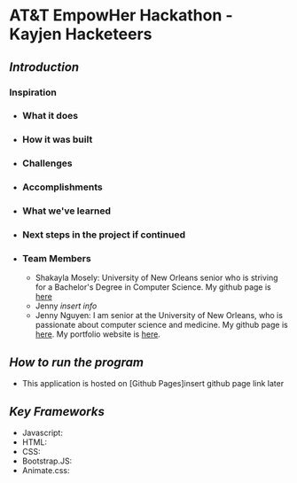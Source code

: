 # AT&T EmpowHer Hackathon - Kayjen Hacketeers 

## *Introduction*

### Inspiration
- ### What it does
- ### How it was built
- ### Challenges
- ### Accomplishments
- ### What we've learned
- ### Next steps in the project if continued
- ### Team Members
  - Shakayla Mosely: University of New Orleans senior who is striving for a Bachelor's Degree in Computer Science. My github page is [here](https://github.com/shakkalaa) 
  - Jenny *insert info*
  - Jenny Nguyen: I am senior at the University of New Orleans, who is passionate about computer science and medicine. My github page is [here](https://github.com/jtnguy97). My portfolio website is [here](https://jtnguy97.github.io/Bootstrap-Portfolio/).


## *How to run the program*
- This application is hosted on [Github Pages]insert github page link later

## *Key Frameworks*
- Javascript:
- HTML:
- CSS:
- Bootstrap.JS:
- Animate.css: 
